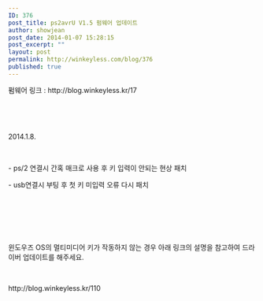```yaml
---
ID: 376
post_title: ps2avrU V1.5 펌웨어 업데이트
author: showjean
post_date: 2014-01-07 15:28:15
post_excerpt: ""
layout: post
permalink: http://winkeyless.com/blog/376
published: true
---
```

<p>펌웨어 링크 : http://blog.winkeyless.kr/17</p><p><br /></p><p><br /></p><p>2014.1.8.</p><p><br /></p><p>- ps/2 연결시 간혹 매크로 사용 후 키 입력이 안되는 현상 패치</p><p>-&nbsp;usb연결시 부팅 후 첫 키 미입력 오류 다시 패치</p><p><br /></p><p><br /></p><p><br /></p><p>윈도우즈 OS의 멀티미디어 키가 작동하지 않는 경우 아래 링크의 설명을 참고하여 드라이버 업데이트를 해주세요.</p><p><br /></p><p>http://blog.winkeyless.kr/110</p><p><br /></p><p><br /></p><p><br /></p>